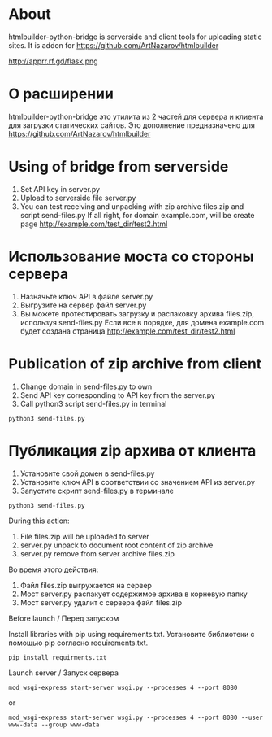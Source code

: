 # About

htmlbuilder-python-bridge is serverside and client tools for uploading static sites. 
It is addon for https://github.com/ArtNazarov/htmlbuilder

http://apprr.rf.gd/flask.png

# О расширении

htmlbuilder-python-bridge это утилита из 2 частей для сервера и клиента для загрузки статических сайтов. 
Это дополнение предназначено для https://github.com/ArtNazarov/htmlbuilder


# Using of bridge from serverside

1. Set API key in server.py
2. Upload to serverside file server.py
3. You can test receiving and unpacking with zip archive files.zip and script send-files.py
If all right, for domain example.com, will be create page http://example.com/test_dir/test2.html


# Использование моста со стороны сервера

1. Назначьте ключ API в файле server.py
2. Выгрузите на сервер файл server.py
3. Вы можете протестировать загрузку и распаковку архива files.zip, используя send-files.py
Если все в порядке, для домена example.com будет создана страница http://example.com/test_dir/test2.html


# Publication of zip archive from client

1. Change domain in send-files.py to own
2. Send API key corresponding to API key from the server.py
2. Call python3 script send-files.py in terminal

```
python3 send-files.py
```

# Публикация zip архива от клиента

1. Установите свой домен в send-files.py
2. Установите ключ API в соответствии со значением API из server.py
2. Запустите скрипт send-files.py в терминале

```
python3 send-files.py
```

During this action:

1. File files.zip will be uploaded to server
2. server.py unpack to document root content of zip archive
3. server.py remove from server archive files.zip

Во время этого действия:

1. Файл files.zip выгружается на сервер
2. Мост server.py распакует содержимое архива в корневую папку
3. Мост server.py удалит с сервера файл files.zip

Before launch / Перед запуском

Install libraries with pip using requirements.txt.
Установите библиотеки с помощью pip согласно requirements.txt.
```
pip install requirments.txt
```

Launch server / Запуск сервера
```
mod_wsgi-express start-server wsgi.py --processes 4 --port 8080
```

or

```
mod_wsgi-express start-server wsgi.py --processes 4 --port 8080 --user www-data --group www-data
```
